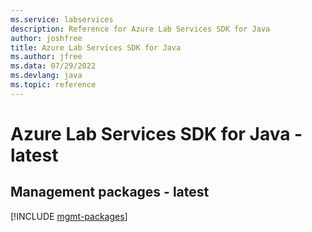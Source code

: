 ```yaml
---
ms.service: labservices
description: Reference for Azure Lab Services SDK for Java
author: joshfree
title: Azure Lab Services SDK for Java
ms.author: jfree
ms.data: 07/29/2022
ms.devlang: java
ms.topic: reference
---
```

# Azure Lab Services SDK for Java - latest

## Management packages - latest
[!INCLUDE [mgmt-packages](lab-services-mgmt-index.md)]